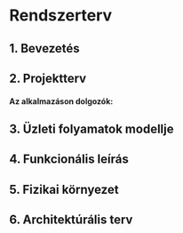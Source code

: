 # Rendszerterv

## 1. Bevezetés
## 2. Projektterv
#### Az alkalmazáson dolgozók:
## 3. Üzleti folyamatok modellje
## 4. Funkcionális leírás
## 5. Fizikai környezet
## 6. Architektúrális terv
